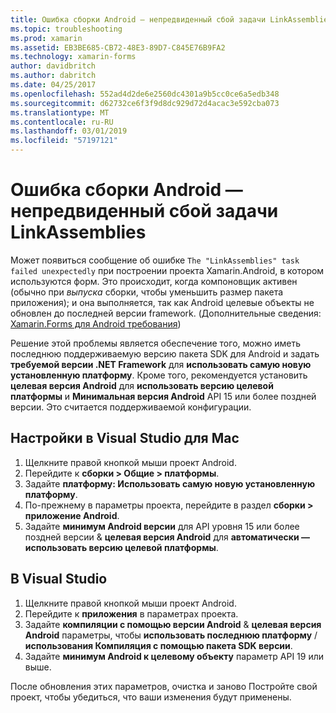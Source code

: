 ```yaml
---
title: Ошибка сборки Android — непредвиденный сбой задачи LinkAssemblies
ms.topic: troubleshooting
ms.prod: xamarin
ms.assetid: EB3BE685-CB72-48E3-89D7-C845E76B9FA2
ms.technology: xamarin-forms
author: davidbritch
ms.author: dabritch
ms.date: 04/25/2017
ms.openlocfilehash: 552ad4d2de6e2560dc4301a9b5cc0ce6a5edb348
ms.sourcegitcommit: d62732ce6f3f9d8dc929d72d4acac3e592cba073
ms.translationtype: MT
ms.contentlocale: ru-RU
ms.lasthandoff: 03/01/2019
ms.locfileid: "57197121"
---
```

# <a name="android-build-error--the-linkassemblies-task-failed-unexpectedly"></a>Ошибка сборки Android — непредвиденный сбой задачи LinkAssemblies

Может появиться сообщение об ошибке `The "LinkAssemblies" task failed unexpectedly` при построении проекта Xamarin.Android, в котором используются форм. Это происходит, когда компоновщик активен (обычно при *выпуска* сборки, чтобы уменьшить размер пакета приложения); и она выполняется, так как Android целевые объекты не обновлен до последней версии framework. (Дополнительные сведения: [Xamarin.Forms для Android требования](~/get-started/requirements.md#android))

Решение этой проблемы является обеспечение того, можно иметь последнюю поддерживаемую версию пакета SDK для Android и задать **требуемой версии .NET Framework** для **использовать самую новую установленную платформу**. Кроме того, рекомендуется установить **целевая версия Android** для **использовать версию целевой платформы** и **Минимальная версия Android** API 15 или более поздней версии. Это считается поддерживаемой конфигурации.

## <a name="setting-in-visual-studio-for-mac"></a>Настройки в Visual Studio для Mac

1.  Щелкните правой кнопкой мыши проект Android.
2.  Перейдите к **сборки > Общие > платформы**.
3.  Задайте **платформу: Использовать самую новую установленную платформу**.
4.  По-прежнему в параметры проекта, перейдите в раздел **сборки > приложение Android**.
5.  Задайте **минимум Android версии** для API уровня 15 или более поздней версии & **целевая версия Android** для **автоматически — использовать версию целевой платформы**.

## <a name="setting-in-visual-studio"></a>В Visual Studio

1.  Щелкните правой кнопкой мыши проект Android.
2.  Перейдите к **приложения** в параметрах проекта.
3.  Задайте **компиляции с помощью версии Android** & **целевая версия Android** параметры, чтобы **использовать последнюю платформу** / **использования Компиляция с помощью пакета SDK версии**.
4.  Задайте **минимум Android к целевому объекту** параметр API 19 или выше.

После обновления этих параметров, очистка и заново Постройте свой проект, чтобы убедиться, что ваши изменения будут применены.
